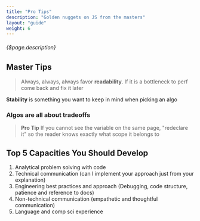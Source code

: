 ```yaml
---
title: "Pro Tips"
description: "Golden nuggets on JS from the masters"
layout: "guide"
weight: 6
---
```


###### {$page.description}

<article id="1">

## Master Tips

> Always, always, always favor **readability**.  If it is a bottleneck to perf come back and fix it later

**Stability** is something you want to keep in mind when picking an algo

### Algos are all about **tradeoffs**

> **Pro Tip**  If you cannot see the variable on the same page, "redeclare it" so the reader knows exactly what scope it belongs to
</article>


<article id="2">

## Top 5 Capacities You Should Develop

1. Analytical problem solving with code
2. Technical communication (can I implement your approach just from your explanation)
3. Engineering best practices and approach (Debugging, code structure, patience and reference to docs)
4. Non-technical communication (empathetic and thoughtful communication)
5. Language and comp sci experience

</article>

